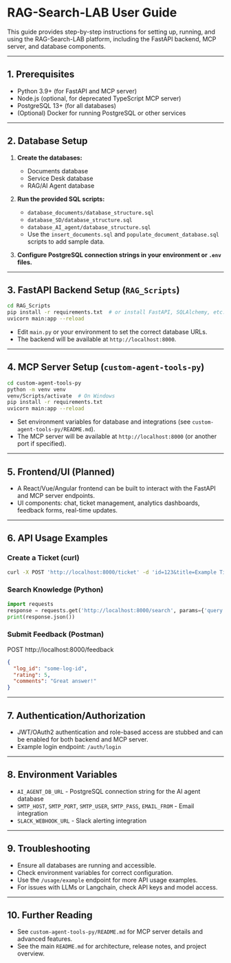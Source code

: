 # RAG-Search-LAB User Guide

This guide provides step-by-step instructions for setting up, running, and using the RAG-Search-LAB platform, including the FastAPI backend, MCP server, and database components.

---

## 1. Prerequisites

- Python 3.9+ (for FastAPI and MCP server)
- Node.js (optional, for deprecated TypeScript MCP server)
- PostgreSQL 13+ (for all databases)
- (Optional) Docker for running PostgreSQL or other services

---

## 2. Database Setup

1. **Create the databases:**
   - Documents database
   - Service Desk database
   - RAG/AI Agent database

2. **Run the provided SQL scripts:**
   - `database_documents/database_structure.sql`
   - `database_SD/database_structure.sql`
   - `database_AI_agent/database_structure.sql`
   - Use the `insert_documents.sql` and `populate_document_database.sql` scripts to add sample data.

3. **Configure PostgreSQL connection strings in your environment or `.env` files.**

---

## 3. FastAPI Backend Setup (`RAG_Scripts`)

```bash
cd RAG_Scripts
pip install -r requirements.txt  # or install FastAPI, SQLAlchemy, etc.
uvicorn main:app --reload
```

- Edit `main.py` or your environment to set the correct database URLs.
- The backend will be available at `http://localhost:8000`.

---

## 4. MCP Server Setup (`custom-agent-tools-py`)

```bash
cd custom-agent-tools-py
python -m venv venv
venv/Scripts/activate  # On Windows
pip install -r requirements.txt
uvicorn main:app --reload
```

- Set environment variables for database and integrations (see `custom-agent-tools-py/README.md`).
- The MCP server will be available at `http://localhost:8000` (or another port if specified).

---

## 5. Frontend/UI (Planned)

- A React/Vue/Angular frontend can be built to interact with the FastAPI and MCP server endpoints.
- UI components: chat, ticket management, analytics dashboards, feedback forms, real-time updates.

---

## 6. API Usage Examples

### Create a Ticket (curl)
```bash
curl -X POST 'http://localhost:8000/ticket' -d 'id=123&title=Example Ticket'
```

### Search Knowledge (Python)
```python
import requests
response = requests.get('http://localhost:8000/search', params={'query': 'error'})
print(response.json())
```

### Submit Feedback (Postman)
POST http://localhost:8000/feedback
```json
{
  "log_id": "some-log-id",
  "rating": 5,
  "comments": "Great answer!"
}
```

---

## 7. Authentication/Authorization

- JWT/OAuth2 authentication and role-based access are stubbed and can be enabled for both backend and MCP server.
- Example login endpoint: `/auth/login`

---

## 8. Environment Variables

- `AI_AGENT_DB_URL` - PostgreSQL connection string for the AI agent database
- `SMTP_HOST`, `SMTP_PORT`, `SMTP_USER`, `SMTP_PASS`, `EMAIL_FROM` - Email integration
- `SLACK_WEBHOOK_URL` - Slack alerting integration

---

## 9. Troubleshooting

- Ensure all databases are running and accessible.
- Check environment variables for correct configuration.
- Use the `/usage/example` endpoint for more API usage examples.
- For issues with LLMs or Langchain, check API keys and model access.

---

## 10. Further Reading

- See `custom-agent-tools-py/README.md` for MCP server details and advanced features.
- See the main `README.md` for architecture, release notes, and project overview.
